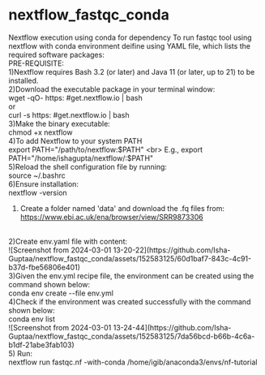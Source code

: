# nextflow_fastqc_conda
Nextflow execution using conda for dependency
To run fastqc tool using nextflow with conda environment deifine using YAML file,  which lists the required software packages:
<br>
PRE-REQUISITE:
<br>
1)Nextflow requires Bash 3.2 (or later) and Java 11 (or later, up to 21) to be installed.
<br>
2)Download the executable package in your terminal window:
<br>
wget -qO- https: #get.nextflow.io | bash
<br>
or
<br>
curl -s https: #get.nextflow.io | bash
<br>
3)Make the binary executable:
<br>
chmod +x nextflow
<br>
4)To add Nextflow to your system PATH
<br>
export PATH="/path/to/nextflow:$PATH"
<br>
E.g., export PATH="/home/ishagupta/nextflow/:$PATH"
<br>
5)Reload the shell configuration file by running:
<br>
source ~/.bashrc
<br>
6)Ensure installation:
<br>
nextflow -version
<br>
1) Create a folder named 'data' and download the .fq files from: https://www.ebi.ac.uk/ena/browser/view/SRR9873306
<br>
2)Create env.yaml file with content:
<br>
![Screenshot from 2024-03-01 13-20-22](https://github.com/Isha-Guptaa/nextflow_fastqc_conda/assets/152583125/60d1baf7-843c-4c91-b37d-fbe56806e401)
<br>
3)Given the env.yml recipe file, the environment can be created using the command shown below:
<br>
conda env create --file env.yml
<br>
4)Check if the environment was created successfully with the command shown below:
<br>
conda env list
<br>
![Screenshot from 2024-03-01 13-24-44](https://github.com/Isha-Guptaa/nextflow_fastqc_conda/assets/152583125/7da56bcd-b66b-4c6a-b1df-21abe3fab103)
<br>
5) Run:
<br>
nextflow run fastqc.nf -with-conda /home/igib/anaconda3/envs/nf-tutorial
